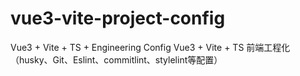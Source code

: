 # vue3-vite-project-config
Vue3 + Vite + TS + Engineering Config
Vue3 + Vite + TS 前端工程化（husky、Git、Eslint、commitlint、stylelint等配置）
